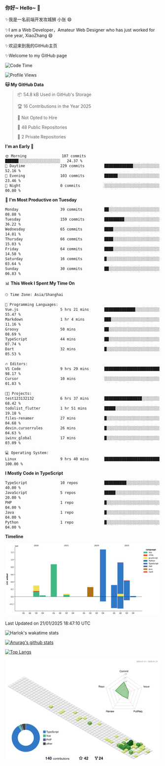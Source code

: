 ### 你好~ Hello~ 👋

✨我是一名前端开发攻城狮 小张 😄

✨I am a Web Developer，Amateur Web Designer who has just worked for one year, XiaoZhang 😄

✨欢迎来到我的GitHub主页

✨Welcome to my GitHub page
<!--
**7148505/7148505** is a ✨ _special_ ✨ repository because its `README.md` (this file) appears on your GitHub profile.

Here are some ideas to get you started:

- 🔭 I’m currently working on ...
- 🌱 I’m currently learning ...
- 👯 I’m looking to collaborate on ...
- 🤔 I’m looking for help with ...
- 💬 Ask me about ...
- 📫 How to reach me: ...
- 😄 Pronouns: ...
- ⚡ Fun fact: ...
-->

<!--START_SECTION:waka-->
![Code Time](http://img.shields.io/badge/Code%20Time-2%2C615%20hrs%2059%20mins-blue)

![Profile Views](http://img.shields.io/badge/Profile%20Views-3-blue)

**🐱 My GitHub Data** 

> 📦 54.8 kB Used in GitHub's Storage 
 > 
> 🏆 16 Contributions in the Year 2025
 > 
> 🚫 Not Opted to Hire
 > 
> 📜 48 Public Repositories 
 > 
> 🔑 2 Private Repositories 
 > 
**I'm an Early 🐤** 

```text
🌞 Morning                107 commits         ██████░░░░░░░░░░░░░░░░░░░   24.37 % 
🌆 Daytime                229 commits         █████████████░░░░░░░░░░░░   52.16 % 
🌃 Evening                103 commits         ██████░░░░░░░░░░░░░░░░░░░   23.46 % 
🌙 Night                  0 commits           ░░░░░░░░░░░░░░░░░░░░░░░░░   00.00 % 
```
📅 **I'm Most Productive on Tuesday** 

```text
Monday                   39 commits          ██░░░░░░░░░░░░░░░░░░░░░░░   08.88 % 
Tuesday                  159 commits         █████████░░░░░░░░░░░░░░░░   36.22 % 
Wednesday                65 commits          ████░░░░░░░░░░░░░░░░░░░░░   14.81 % 
Thursday                 66 commits          ████░░░░░░░░░░░░░░░░░░░░░   15.03 % 
Friday                   64 commits          ████░░░░░░░░░░░░░░░░░░░░░   14.58 % 
Saturday                 16 commits          █░░░░░░░░░░░░░░░░░░░░░░░░   03.64 % 
Sunday                   30 commits          ██░░░░░░░░░░░░░░░░░░░░░░░   06.83 % 
```


📊 **This Week I Spent My Time On** 

```text
🕑︎ Time Zone: Asia/Shanghai

💬 Programming Languages: 
Vue.js                   5 hrs 21 mins       ██████████████░░░░░░░░░░░   55.47 % 
Markdown                 1 hr 4 mins         ███░░░░░░░░░░░░░░░░░░░░░░   11.16 % 
Groovy                   50 mins             ██░░░░░░░░░░░░░░░░░░░░░░░   08.69 % 
TypeScript               44 mins             ██░░░░░░░░░░░░░░░░░░░░░░░   07.74 % 
Dart                     32 mins             █░░░░░░░░░░░░░░░░░░░░░░░░   05.53 % 

🔥 Editors: 
VS Code                  9 hrs 29 mins       █████████████████████████   98.17 % 
Cursor                   10 mins             ░░░░░░░░░░░░░░░░░░░░░░░░░   01.83 % 

🐱‍💻 Projects: 
test123132132            6 hrs 37 mins       █████████████████░░░░░░░░   68.42 % 
todolist_flutter         1 hr 51 mins        █████░░░░░░░░░░░░░░░░░░░░   19.18 % 
files-renamer            27 mins             █░░░░░░░░░░░░░░░░░░░░░░░░   04.68 % 
devin.cursorrules        26 mins             █░░░░░░░░░░░░░░░░░░░░░░░░   04.63 % 
iwinv_global             17 mins             █░░░░░░░░░░░░░░░░░░░░░░░░   03.09 % 

💻 Operating System: 
Linux                    9 hrs 40 mins       █████████████████████████   100.00 % 
```

**I Mostly Code in TypeScript** 

```text
TypeScript               10 repos            ██████████░░░░░░░░░░░░░░░   40.00 % 
JavaScript               5 repos             █████░░░░░░░░░░░░░░░░░░░░   20.00 % 
PHP                      1 repo              █░░░░░░░░░░░░░░░░░░░░░░░░   04.00 % 
Java                     1 repo              █░░░░░░░░░░░░░░░░░░░░░░░░   04.00 % 
Python                   1 repo              █░░░░░░░░░░░░░░░░░░░░░░░░   04.00 % 
```



**Timeline**

![Lines of Code chart](https://raw.githubusercontent.com/littleCareless/littleCareless/master/assets/bar_graph.png)


 Last Updated on 21/01/2025 18:47:10 UTC
<!--END_SECTION:waka-->
![Harlok's wakatime stats](https://github-readme-stats.vercel.app/api/wakatime?username=littleCareless)

[![Anurag's github stats](https://github-readme-stats.vercel.app/api?username=littleCareless)](https://github.com/anuraghazra/github-readme-stats)

[![Top Langs](https://github-readme-stats.vercel.app/api/top-langs/?username=littleCareless&layout=compact)](https://github.com/anuraghazra/github-readme-stats)

![](./profile-3d-contrib/profile-green-animate.svg)
